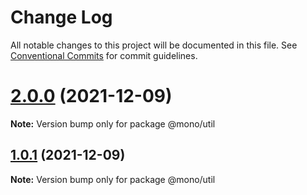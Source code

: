 # Change Log

All notable changes to this project will be documented in this file.
See [Conventional Commits](https://conventionalcommits.org) for commit guidelines.

# [2.0.0](https://github.com/johnhom1024/lerna-repo-learn/compare/v1.0.1...v2.0.0) (2021-12-09)

**Note:** Version bump only for package @mono/util





## [1.0.1](https://github.com/johnhom1024/lerna-repo-learn/compare/v1.0.0...v1.0.1) (2021-12-09)

**Note:** Version bump only for package @mono/util
